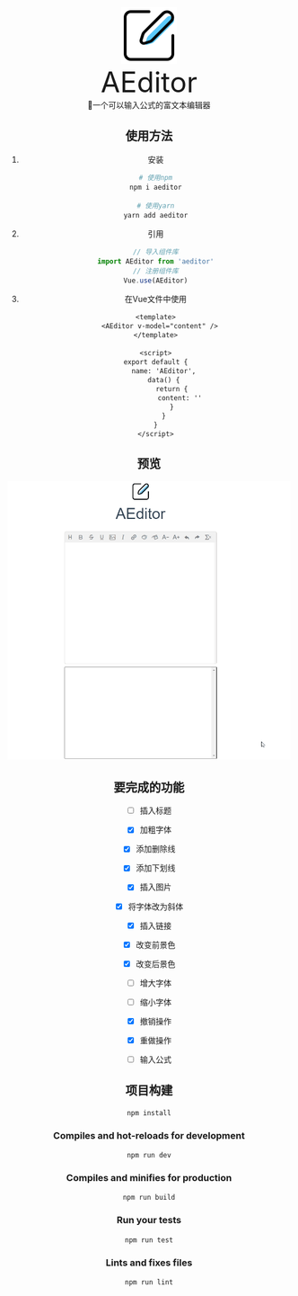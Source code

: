 <center><img style="width: 100px" src="./readme-assets/logo.png"></center>
<center><span style="font-size: 50px">AEditor</span><center>

<center>🚀一个可以输入公式的富文本编辑器</center>

## 使用方法

1. 安装

    ```bash
    # 使用npm
    npm i aeditor

    # 使用yarn
    yarn add aeditor
    ```
    
2. 引用

    ```js
    // 导入组件库
    import AEditor from 'aeditor'
    // 注册组件库
    Vue.use(AEditor)
    ```

3. 在Vue文件中使用

    ```Vue
    <template>
      <AEditor v-model="content" />
    </template>
    
    <script>
    export default {
    	name: 'AEditor',
        data() {
            return {
                content: ''
            }
    	}
    }
    </script>
    ```



## 预览

<img src="./readme-assets/AEditor.gif">

## 要完成的功能

- [ ] 插入标题
- [x] 加粗字体
- [x] 添加删除线
- [x] 添加下划线
- [x] 插入图片
- [x] 将字体改为斜体
- [x] 插入链接
- [x] 改变前景色
- [x] 改变后景色
- [ ] 增大字体
- [ ] 缩小字体
- [x] 撤销操作
- [x] 重做操作
- [ ] 输入公式



## 项目构建

```
npm install
```

### Compiles and hot-reloads for development
```
npm run dev
```

### Compiles and minifies for production
```
npm run build
```

### Run your tests
```
npm run test
```

### Lints and fixes files
```
npm run lint
```


